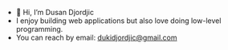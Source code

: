 - 👋 Hi, I’m Dusan Djordjic
- I enjoy building web applications but also love doing low-level programming.
- You can reach by email: dukidjordjic@gmail.com


